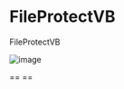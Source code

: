 # FileProtectVB
FileProtectVB


![image](https://user-images.githubusercontent.com/74623428/192171753-a68291b7-2783-4139-b1c4-ff69b4dd833f.png)


== ==
